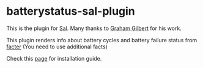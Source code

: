 # batterystatus-sal-plugin

This is the plugin for [Sal](https://github.com/salopensource/sal). Many thanks to [Graham Gilbert](https://github.com/grahamgilbert) for his work.

This plugin renders info about battery cycles and battery failure status from [facter](https://docs.puppet.com/facter/) (You need to use additional facts)

Check this [page](https://github.com/salopensource/sal/wiki/Installing-and-using-plugins) for installation guide.

